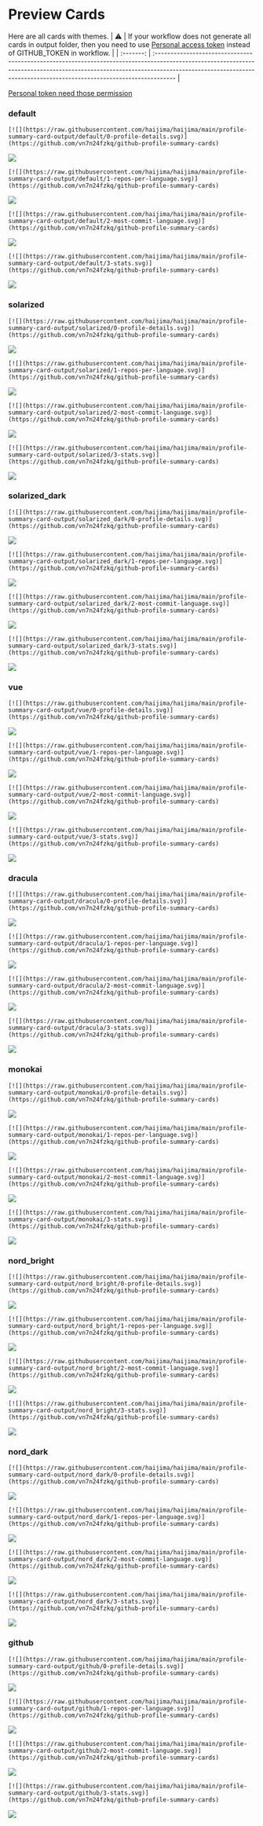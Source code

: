 
# Preview Cards

Here are all cards with themes.
| :warning: | If your workflow does not generate all cards in output folder, then you need to use [Personal access token](https://docs.github.com/en/actions/configuring-and-managing-workflows/creating-and-storing-encrypted-secrets) instead of GITHUB_TOKEN in workflow. |
| :-------: | :------------------------------------------------------------------------------------------------------------------------------------------------------------------------------------------------------------------------------------------------ |

[Personal token need those permission](https://github.com/vn7n24fzkq/github-profile-summary-cards/wiki/Personal-access-token-permissions)


### default


```
[![](https://raw.githubusercontent.com/haijima/haijima/main/profile-summary-card-output/default/0-profile-details.svg)](https://github.com/vn7n24fzkq/github-profile-summary-cards)
```
![](https://raw.githubusercontent.com/haijima/haijima/main/profile-summary-card-output/default/0-profile-details.svg)


```
[![](https://raw.githubusercontent.com/haijima/haijima/main/profile-summary-card-output/default/1-repos-per-language.svg)](https://github.com/vn7n24fzkq/github-profile-summary-cards)
```
![](https://raw.githubusercontent.com/haijima/haijima/main/profile-summary-card-output/default/1-repos-per-language.svg)


```
[![](https://raw.githubusercontent.com/haijima/haijima/main/profile-summary-card-output/default/2-most-commit-language.svg)](https://github.com/vn7n24fzkq/github-profile-summary-cards)
```
![](https://raw.githubusercontent.com/haijima/haijima/main/profile-summary-card-output/default/2-most-commit-language.svg)


```
[![](https://raw.githubusercontent.com/haijima/haijima/main/profile-summary-card-output/default/3-stats.svg)](https://github.com/vn7n24fzkq/github-profile-summary-cards)
```
![](https://raw.githubusercontent.com/haijima/haijima/main/profile-summary-card-output/default/3-stats.svg)


### solarized


```
[![](https://raw.githubusercontent.com/haijima/haijima/main/profile-summary-card-output/solarized/0-profile-details.svg)](https://github.com/vn7n24fzkq/github-profile-summary-cards)
```
![](https://raw.githubusercontent.com/haijima/haijima/main/profile-summary-card-output/solarized/0-profile-details.svg)


```
[![](https://raw.githubusercontent.com/haijima/haijima/main/profile-summary-card-output/solarized/1-repos-per-language.svg)](https://github.com/vn7n24fzkq/github-profile-summary-cards)
```
![](https://raw.githubusercontent.com/haijima/haijima/main/profile-summary-card-output/solarized/1-repos-per-language.svg)


```
[![](https://raw.githubusercontent.com/haijima/haijima/main/profile-summary-card-output/solarized/2-most-commit-language.svg)](https://github.com/vn7n24fzkq/github-profile-summary-cards)
```
![](https://raw.githubusercontent.com/haijima/haijima/main/profile-summary-card-output/solarized/2-most-commit-language.svg)


```
[![](https://raw.githubusercontent.com/haijima/haijima/main/profile-summary-card-output/solarized/3-stats.svg)](https://github.com/vn7n24fzkq/github-profile-summary-cards)
```
![](https://raw.githubusercontent.com/haijima/haijima/main/profile-summary-card-output/solarized/3-stats.svg)


### solarized_dark


```
[![](https://raw.githubusercontent.com/haijima/haijima/main/profile-summary-card-output/solarized_dark/0-profile-details.svg)](https://github.com/vn7n24fzkq/github-profile-summary-cards)
```
![](https://raw.githubusercontent.com/haijima/haijima/main/profile-summary-card-output/solarized_dark/0-profile-details.svg)


```
[![](https://raw.githubusercontent.com/haijima/haijima/main/profile-summary-card-output/solarized_dark/1-repos-per-language.svg)](https://github.com/vn7n24fzkq/github-profile-summary-cards)
```
![](https://raw.githubusercontent.com/haijima/haijima/main/profile-summary-card-output/solarized_dark/1-repos-per-language.svg)


```
[![](https://raw.githubusercontent.com/haijima/haijima/main/profile-summary-card-output/solarized_dark/2-most-commit-language.svg)](https://github.com/vn7n24fzkq/github-profile-summary-cards)
```
![](https://raw.githubusercontent.com/haijima/haijima/main/profile-summary-card-output/solarized_dark/2-most-commit-language.svg)


```
[![](https://raw.githubusercontent.com/haijima/haijima/main/profile-summary-card-output/solarized_dark/3-stats.svg)](https://github.com/vn7n24fzkq/github-profile-summary-cards)
```
![](https://raw.githubusercontent.com/haijima/haijima/main/profile-summary-card-output/solarized_dark/3-stats.svg)


### vue


```
[![](https://raw.githubusercontent.com/haijima/haijima/main/profile-summary-card-output/vue/0-profile-details.svg)](https://github.com/vn7n24fzkq/github-profile-summary-cards)
```
![](https://raw.githubusercontent.com/haijima/haijima/main/profile-summary-card-output/vue/0-profile-details.svg)


```
[![](https://raw.githubusercontent.com/haijima/haijima/main/profile-summary-card-output/vue/1-repos-per-language.svg)](https://github.com/vn7n24fzkq/github-profile-summary-cards)
```
![](https://raw.githubusercontent.com/haijima/haijima/main/profile-summary-card-output/vue/1-repos-per-language.svg)


```
[![](https://raw.githubusercontent.com/haijima/haijima/main/profile-summary-card-output/vue/2-most-commit-language.svg)](https://github.com/vn7n24fzkq/github-profile-summary-cards)
```
![](https://raw.githubusercontent.com/haijima/haijima/main/profile-summary-card-output/vue/2-most-commit-language.svg)


```
[![](https://raw.githubusercontent.com/haijima/haijima/main/profile-summary-card-output/vue/3-stats.svg)](https://github.com/vn7n24fzkq/github-profile-summary-cards)
```
![](https://raw.githubusercontent.com/haijima/haijima/main/profile-summary-card-output/vue/3-stats.svg)


### dracula


```
[![](https://raw.githubusercontent.com/haijima/haijima/main/profile-summary-card-output/dracula/0-profile-details.svg)](https://github.com/vn7n24fzkq/github-profile-summary-cards)
```
![](https://raw.githubusercontent.com/haijima/haijima/main/profile-summary-card-output/dracula/0-profile-details.svg)


```
[![](https://raw.githubusercontent.com/haijima/haijima/main/profile-summary-card-output/dracula/1-repos-per-language.svg)](https://github.com/vn7n24fzkq/github-profile-summary-cards)
```
![](https://raw.githubusercontent.com/haijima/haijima/main/profile-summary-card-output/dracula/1-repos-per-language.svg)


```
[![](https://raw.githubusercontent.com/haijima/haijima/main/profile-summary-card-output/dracula/2-most-commit-language.svg)](https://github.com/vn7n24fzkq/github-profile-summary-cards)
```
![](https://raw.githubusercontent.com/haijima/haijima/main/profile-summary-card-output/dracula/2-most-commit-language.svg)


```
[![](https://raw.githubusercontent.com/haijima/haijima/main/profile-summary-card-output/dracula/3-stats.svg)](https://github.com/vn7n24fzkq/github-profile-summary-cards)
```
![](https://raw.githubusercontent.com/haijima/haijima/main/profile-summary-card-output/dracula/3-stats.svg)


### monokai


```
[![](https://raw.githubusercontent.com/haijima/haijima/main/profile-summary-card-output/monokai/0-profile-details.svg)](https://github.com/vn7n24fzkq/github-profile-summary-cards)
```
![](https://raw.githubusercontent.com/haijima/haijima/main/profile-summary-card-output/monokai/0-profile-details.svg)


```
[![](https://raw.githubusercontent.com/haijima/haijima/main/profile-summary-card-output/monokai/1-repos-per-language.svg)](https://github.com/vn7n24fzkq/github-profile-summary-cards)
```
![](https://raw.githubusercontent.com/haijima/haijima/main/profile-summary-card-output/monokai/1-repos-per-language.svg)


```
[![](https://raw.githubusercontent.com/haijima/haijima/main/profile-summary-card-output/monokai/2-most-commit-language.svg)](https://github.com/vn7n24fzkq/github-profile-summary-cards)
```
![](https://raw.githubusercontent.com/haijima/haijima/main/profile-summary-card-output/monokai/2-most-commit-language.svg)


```
[![](https://raw.githubusercontent.com/haijima/haijima/main/profile-summary-card-output/monokai/3-stats.svg)](https://github.com/vn7n24fzkq/github-profile-summary-cards)
```
![](https://raw.githubusercontent.com/haijima/haijima/main/profile-summary-card-output/monokai/3-stats.svg)


### nord_bright


```
[![](https://raw.githubusercontent.com/haijima/haijima/main/profile-summary-card-output/nord_bright/0-profile-details.svg)](https://github.com/vn7n24fzkq/github-profile-summary-cards)
```
![](https://raw.githubusercontent.com/haijima/haijima/main/profile-summary-card-output/nord_bright/0-profile-details.svg)


```
[![](https://raw.githubusercontent.com/haijima/haijima/main/profile-summary-card-output/nord_bright/1-repos-per-language.svg)](https://github.com/vn7n24fzkq/github-profile-summary-cards)
```
![](https://raw.githubusercontent.com/haijima/haijima/main/profile-summary-card-output/nord_bright/1-repos-per-language.svg)


```
[![](https://raw.githubusercontent.com/haijima/haijima/main/profile-summary-card-output/nord_bright/2-most-commit-language.svg)](https://github.com/vn7n24fzkq/github-profile-summary-cards)
```
![](https://raw.githubusercontent.com/haijima/haijima/main/profile-summary-card-output/nord_bright/2-most-commit-language.svg)


```
[![](https://raw.githubusercontent.com/haijima/haijima/main/profile-summary-card-output/nord_bright/3-stats.svg)](https://github.com/vn7n24fzkq/github-profile-summary-cards)
```
![](https://raw.githubusercontent.com/haijima/haijima/main/profile-summary-card-output/nord_bright/3-stats.svg)


### nord_dark


```
[![](https://raw.githubusercontent.com/haijima/haijima/main/profile-summary-card-output/nord_dark/0-profile-details.svg)](https://github.com/vn7n24fzkq/github-profile-summary-cards)
```
![](https://raw.githubusercontent.com/haijima/haijima/main/profile-summary-card-output/nord_dark/0-profile-details.svg)


```
[![](https://raw.githubusercontent.com/haijima/haijima/main/profile-summary-card-output/nord_dark/1-repos-per-language.svg)](https://github.com/vn7n24fzkq/github-profile-summary-cards)
```
![](https://raw.githubusercontent.com/haijima/haijima/main/profile-summary-card-output/nord_dark/1-repos-per-language.svg)


```
[![](https://raw.githubusercontent.com/haijima/haijima/main/profile-summary-card-output/nord_dark/2-most-commit-language.svg)](https://github.com/vn7n24fzkq/github-profile-summary-cards)
```
![](https://raw.githubusercontent.com/haijima/haijima/main/profile-summary-card-output/nord_dark/2-most-commit-language.svg)


```
[![](https://raw.githubusercontent.com/haijima/haijima/main/profile-summary-card-output/nord_dark/3-stats.svg)](https://github.com/vn7n24fzkq/github-profile-summary-cards)
```
![](https://raw.githubusercontent.com/haijima/haijima/main/profile-summary-card-output/nord_dark/3-stats.svg)


### github


```
[![](https://raw.githubusercontent.com/haijima/haijima/main/profile-summary-card-output/github/0-profile-details.svg)](https://github.com/vn7n24fzkq/github-profile-summary-cards)
```
![](https://raw.githubusercontent.com/haijima/haijima/main/profile-summary-card-output/github/0-profile-details.svg)


```
[![](https://raw.githubusercontent.com/haijima/haijima/main/profile-summary-card-output/github/1-repos-per-language.svg)](https://github.com/vn7n24fzkq/github-profile-summary-cards)
```
![](https://raw.githubusercontent.com/haijima/haijima/main/profile-summary-card-output/github/1-repos-per-language.svg)


```
[![](https://raw.githubusercontent.com/haijima/haijima/main/profile-summary-card-output/github/2-most-commit-language.svg)](https://github.com/vn7n24fzkq/github-profile-summary-cards)
```
![](https://raw.githubusercontent.com/haijima/haijima/main/profile-summary-card-output/github/2-most-commit-language.svg)


```
[![](https://raw.githubusercontent.com/haijima/haijima/main/profile-summary-card-output/github/3-stats.svg)](https://github.com/vn7n24fzkq/github-profile-summary-cards)
```
![](https://raw.githubusercontent.com/haijima/haijima/main/profile-summary-card-output/github/3-stats.svg)


